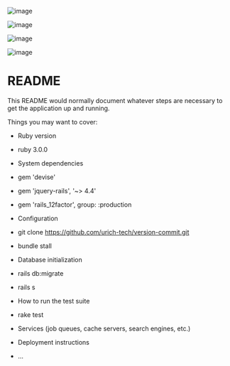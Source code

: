 ![image](https://user-images.githubusercontent.com/69471917/112318713-ba5a0c00-8c83-11eb-8571-78148eb2c2ec.png)

![image](https://user-images.githubusercontent.com/69471917/112319011-0311c500-8c84-11eb-9f92-96b8270d9159.png)

![image](https://user-images.githubusercontent.com/69471917/112319081-1755c200-8c84-11eb-81ff-5d2621b9a542.png)

![image](https://user-images.githubusercontent.com/69471917/112319671-ac58bb00-8c84-11eb-9828-42c2b2c780e4.png)

# README

This README would normally document whatever steps are necessary to get the
application up and running.

Things you may want to cover:

* Ruby version
* ruby 3.0.0

* System dependencies
* gem 'devise'

* gem 'jquery-rails', '~> 4.4'


* gem 'rails_12factor', group: :production

* Configuration
* git clone https://github.com/urich-tech/version-commit.git
* bundle stall

* Database initialization
* rails db:migrate
* rails s

* How to run the test suite
* rake test

* Services (job queues, cache servers, search engines, etc.)

* Deployment instructions

* ...
